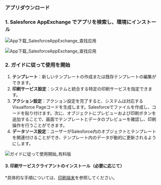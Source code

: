 ### アプリダウンロード

### 1. Salesforce AppExchange でアプリを検索し、環境にインストール

![App下载_SalesforceAppExchange_查找应用](../_images/zh-cn/App下载1-1.png)

![App下载_SalesforceAppExchange_查找应用](../_images/zh-cn/App下载1-2.png)

### 2. ガイドに従って使用を開始

1. **テンプレート**：新しいテンプレートの作成または既存テンプレートの編集ができます。
2. **印刷サービス設定**：システムと統合する特定の印刷サービスを指定できます。
3. **アクション設定**：アクション設定を完了すると、システムは対応するVisualforce Pageコードを生成します。Salesforceでファイルを作成し、コードを貼り付けます。次に、オブジェクトにプレビューおよび印刷ボタンを追加することで、画面でテンプレートとデータのプレビューを確認し、印刷操作を行うことができます。
4. **データソース設定**：ユーザーがSalesforce内のオブジェクトとテンプレートを関連付けることができ、テンプレート内のデータが動的に更新されるようにします。

![ガイドに従って使用開始_有料版](../_images/jp/ガイドに従って使用開始_有料版.png)

#### 3. 印刷サービスクライアントのインストール（必要に応じて）

*具体的な手順については、[印刷端末](download.md)を参照してください。